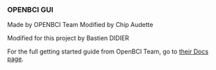 ### OPENBCI GUI

Made by OPENBCI Team
Modified by Chip Audette

Modified for this project by Bastien DIDIER

For the full getting started guide from OpenBCI Team, go to [their Docs page](http://docs.openbci.com/tutorials/01-GettingStarted).
